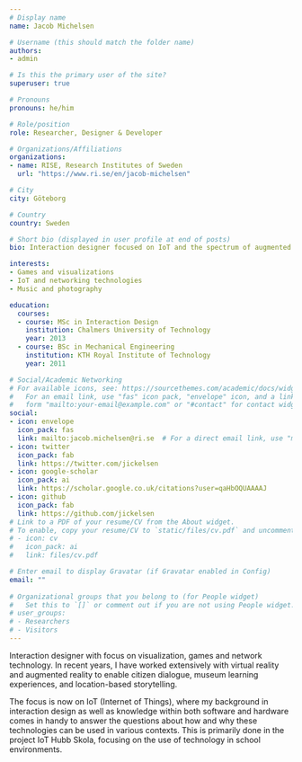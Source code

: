 ```yaml
---
# Display name
name: Jacob Michelsen

# Username (this should match the folder name)
authors:
- admin

# Is this the primary user of the site?
superuser: true

# Pronouns
pronouns: he/him

# Role/position
role: Researcher, Designer & Developer

# Organizations/Affiliations
organizations:
- name: RISE, Research Institutes of Sweden
  url: "https://www.ri.se/en/jacob-michelsen"

# City
city: Göteborg

# Country
country: Sweden

# Short bio (displayed in user profile at end of posts)
bio: Interaction designer focused on IoT and the spectrum of augmented and virtual reality. Has sent things into space.

interests:
- Games and visualizations
- IoT and networking technologies
- Music and photography

education:
  courses:
  - course: MSc in Interaction Design
    institution: Chalmers University of Technology
    year: 2013
  - course: BSc in Mechanical Engineering
    institution: KTH Royal Institute of Technology
    year: 2011

# Social/Academic Networking
# For available icons, see: https://sourcethemes.com/academic/docs/widgets/#icons
#   For an email link, use "fas" icon pack, "envelope" icon, and a link in the
#   form "mailto:your-email@example.com" or "#contact" for contact widget.
social:
- icon: envelope
  icon_pack: fas
  link: mailto:jacob.michelsen@ri.se  # For a direct email link, use "mailto:test@example.org".
- icon: twitter
  icon_pack: fab
  link: https://twitter.com/jickelsen
- icon: google-scholar
  icon_pack: ai
  link: https://scholar.google.co.uk/citations?user=qaHbOQUAAAAJ
- icon: github
  icon_pack: fab
  link: https://github.com/jickelsen
# Link to a PDF of your resume/CV from the About widget.
# To enable, copy your resume/CV to `static/files/cv.pdf` and uncomment the lines below.  
# - icon: cv
#   icon_pack: ai
#   link: files/cv.pdf

# Enter email to display Gravatar (if Gravatar enabled in Config)
email: ""
  
# Organizational groups that you belong to (for People widget)
#   Set this to `[]` or comment out if you are not using People widget.  
# user_groups:
# - Researchers
# - Visitors
---
```


Interaction designer with focus on visualization, games and network technology. In recent years, I have worked extensively with virtual reality and augmented reality to enable citizen dialogue, museum learning experiences, and location-based storytelling.

The focus is now on IoT (Internet of Things), where my background in interaction design as well as knowledge within both software and hardware comes in handy to answer the questions about how and why these technologies can be used in various contexts. This is primarily done in the project IoT Hubb Skola, focusing on the use of technology in school environments.